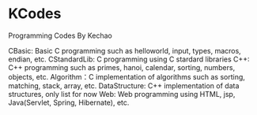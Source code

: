 # KCodes
Programming Codes By Kechao

CBasic: Basic C programming such as helloworld, input, types, macros, endian, etc.
CStandardLib: C programming using C stardard libraries
C++: C++ programming such as primes, hanoi, calendar, sorting, numbers, objects, etc.
Algorithm：C implementation of algorithms such as sorting, matching, stack, array, etc.
DataStructure: C++ implementation of data structures, only list for now
Web: Web programming using HTML, jsp, Java(Servlet, Spring, Hibernate), etc. 
